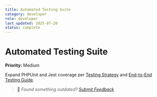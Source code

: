 ```yaml
---
title: Automated Testing Suite
category: developer
role: developer
last_updated: 2025-07-20
status: complete
---
```

# Automated Testing Suite

**Priority:** Medium

Expand PHPUnit and Jest coverage per [Testing Strategy](../qa/testing-strategy.md) and [End-to-End Testing Guide](../qa/End_to_End_Testing_Guide.md).

> 💬 *Found something outdated? [Submit Feedback](../feedback.md)*
